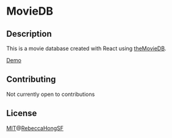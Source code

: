 # MovieDB

## Description
This is a movie database created with React using [theMovieDB](https://www.themoviedb.org/).

[Demo](https://rebeccahong.me/react-moviedb/)

## Contributing
Not currently open to contributions

## License
[MIT](https://choosealicense.com/licenses/mit/)@[RebeccaHongSF](https://rebeccahong.me)
